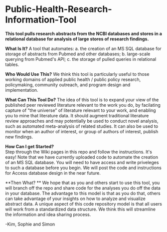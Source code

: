 # Public-Health-Research-Information-Tool

**This tool pulls research abstracts from the NCBI databases and stores in a relational database for analysis of large stores of research findings.**

**What Is It?** 
A tool that automates: a. the creation of an MS SQL database for storage of abstracts from Pubmed and other databases; b. large-scale querying from Pubmed's API; c. the storage of pulled queries in relational tables.

**Who Would Use This?** 
We think this tool is particularly useful to those working domains of applied public health / public policy research, policymaking, community outreach, and program design and implementation.  

**What Can This Tool Do?** 
The idea of this tool is to expand your view of the published peer reviewed literature relevant to the work you do, by facilating capture of "the universe" of literature relevant to your work, and enabling you to mine that literature data.  It should augment traditional literature review approaches and may potentially be used to conduct novel analysis, such as automated meta-analysis of related studies.  It can also be used to monitor when an author of interest, or group of authors of interest, publish new findings. 

**How Can I get Started?**  
Step through the Wiki pages in this repo and follow the instructions.  It's easy! Note that we have currently uploaded code to automate the creation of an MS SQL database.  You will need to have access and write priveleges to such a database before you begin. We will post the code and instructions for Access database design in the near future. 

**Then What? ** 
We hope that as you and others start to use this tool, you will branch off the repo and share code for the analyses you do off the data in your database.  The advantage to this model is that as you do that, others can take advantage of your insights on how to analyze and visualize abstract data. A unique aspect of this code repository model is that all users will work from a standardized data structure.  We think this will streamline the information and idea sharing process. 

-Kim, Sophie and Simon
